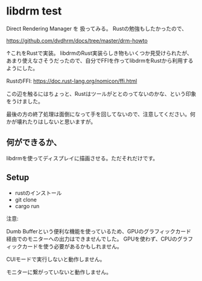 # libdrm test

Direct Rendering Manager を 扱ってみる。
Rustの勉強もしたかったので、

https://github.com/dvdhrm/docs/tree/master/drm-howto

↑これをRustで実装。
libdrmのRust実装らしき物もいくつか見受けられたが、あまり使えなさそうだったので、自分でFFIを作ってlibdrmをRustから利用するようにした。

RustのFFI: https://doc.rust-lang.org/nomicon/ffi.html

この辺を触るにはちょっと、Rustはツールがととのってないのかな、という印象をうけました。

最後の方の終了処理は面倒になって手を回してないので、注意してください。何かが壊れたりはしないと思いますが。

## 何ができるか、

libdrmを使ってディスプレイに描画させる。ただそれだけです。

## Setup

- rustのインストール
- git clone
- cargo run

注意: 

Dumb Bufferという便利な機能を使っているため、GPUのグラフィックカード経由でのモニターへの出力はできませんでした。
GPUを使わず、CPUのグラフィックカードを使う必要があるかもしれません。

CUIモードで実行しないと動作しません。

モニターに繋がっていないと動作しません。
